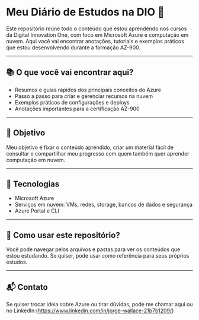 # Meu Diário de Estudos na DIO 🚀

Este repositório reúne todo o conteúdo que estou aprendendo nos cursos da Digital Innovation One, com foco em Microsoft Azure e computação em nuvem. Aqui você vai encontrar anotações, tutoriais e exemplos práticos que estou desenvolvendo durante a formação AZ-900.

---

## 📚 O que você vai encontrar aqui?

- Resumos e guias rápidos dos principais conceitos do Azure
- Passo a passo para criar e gerenciar recursos na nuvem
- Exemplos práticos de configurações e deploys
- Anotações importantes para a certificação AZ-900

---

## 🎯 Objetivo

Meu objetivo é fixar o conteúdo aprendido, criar um material fácil de consultar e compartilhar meu progresso com quem também quer aprender computação em nuvem.

---

## 🚀 Tecnologias

- Microsoft Azure  
- Serviços em nuvem: VMs, redes, storage, bancos de dados e segurança  
- Azure Portal e CLI  

---

## 📌 Como usar este repositório?

Você pode navegar pelos arquivos e pastas para ver os conteúdos que estou estudando. Se quiser, pode usar como referência para seus próprios estudos.

---

## 📬 Contato

Se quiser trocar ideia sobre Azure ou tirar dúvidas, pode me chamar aqui ou no LinkedIn:(https://www.linkedin.com/in/jorge-wallace-21b7b1209/)
